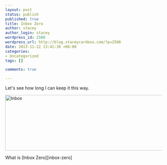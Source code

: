 ```yaml
--- 
layout: post
status: publish
published: true
title: Inbox Zero
author: stacey
author_login: stacey
wordpress_id: 2508
wordpress_url: http://blog.staceycardoso.com/?p=2508
date: 2013-11-22 13:41:38 +08:00
categories: 
- Uncategorized
tags: []

comments: true

---
```

<p class='text-center'>Let's see how long I can keep it this way.</p>

<p class='text-center'>
  <img class="img-thumbnail" alt="Inbox"
    src="http://blog.staceycardoso.com/wp-content/uploads/2013/11/Inbox-staceykay.dc-gmail.com-Gmail.png"
    width="764" height="179" />
</p>

<p class='text-center'>
  What is [Inbox Zero][inbox-zero]
</p>

[inbox-zero]: http://inboxzero.com/articles/
